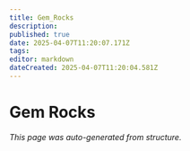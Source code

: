 ```yaml
---
title: Gem_Rocks
description: 
published: true
date: 2025-04-07T11:20:07.171Z
tags: 
editor: markdown
dateCreated: 2025-04-07T11:20:04.581Z
---
```


# Gem Rocks

*This page was auto-generated from structure.*
